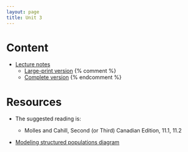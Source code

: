 ```yaml
---
layout: page
title: Unit 3
---
```


# Content

* [Lecture notes](materials/structure.handouts.pdf)
  * [Large-print version](materials/structure.handouts.pdf)
{% comment %} 
  * [Complete version](materials/structure.complete.pdf)
{% endcomment %} 

# Resources

* The suggested reading is:
  * Molles and Cahill, Second (or Third) Canadian Edition, 11.1, 11.2

* [Modeling structured populations diagram](materials/structure_cc.png)
